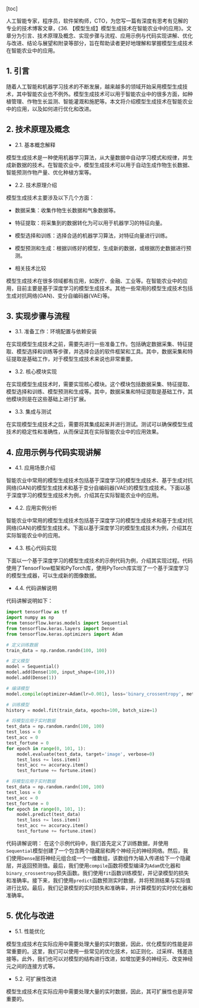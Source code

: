 
[toc]                    
                
                
人工智能专家，程序员，软件架构师，CTO，为您写一篇有深度有思考有见解的专业的技术博客文章，《36. 【模型生成】模型生成技术在智能农业中的应用》。文章分为引言、技术原理及概念、实现步骤与流程、应用示例与代码实现讲解、优化与改进、结论与展望和附录等部分，旨在帮助读者更好地理解和掌握模型生成技术在智能农业中的应用。

## 1. 引言

随着人工智能和机器学习技术的不断发展，越来越多的领域开始采用模型生成技术，其中智能农业也不例外。模型生成技术可以用于智能农业中的很多方面，如种植管理、作物生长监测、智能灌溉和施肥等。本文将介绍模型生成技术在智能农业中的应用，以及如何进行优化和改进。

## 2. 技术原理及概念

- 2.1. 基本概念解释

模型生成技术是一种使用机器学习算法，从大量数据中自动学习模式和规律，并生成新数据的技术。在智能农业中，模型生成技术可以用于自动生成作物生长数据、智能预测作物产量、优化种植方案等。

- 2.2. 技术原理介绍

模型生成技术主要涉及以下几个方面：

- 数据采集：收集作物生长数据和气象数据等。
- 特征提取：将采集到的数据转化为可以用于机器学习的特征向量。
- 模型选择和训练：选择合适的机器学习算法，对特征向量进行训练。
- 模型预测和生成：根据训练好的模型，生成新的数据，或根据历史数据进行预测。

- 相关技术比较

模型生成技术在很多领域都有应用，如医疗、金融、工业等。在智能农业中的应用，目前主要是基于深度学习的模型生成技术。其他一些常用的模型生成技术包括生成对抗网络(GAN)、变分自编码器(VAE)等。

## 3. 实现步骤与流程

- 3.1. 准备工作：环境配置与依赖安装

在实现模型生成技术之前，需要先进行一些准备工作。包括确定数据采集、特征提取、模型选择和训练等步骤，并选择合适的软件框架和工具。其中，数据采集和特征提取是基础工作，对于模型生成技术来说也非常重要。

- 3.2. 核心模块实现

在实现模型生成技术时，需要实现核心模块。这个模块包括数据采集、特征提取、模型选择和训练、模型预测和生成等。其中，数据采集和特征提取是基础工作，其他模块则是在这些基础上进行扩展。

- 3.3. 集成与测试

在实现模型生成技术之后，需要将其集成起来并进行测试。测试可以确保模型生成技术的稳定性和准确性，从而保证其在实际智能农业中的应用效果。

## 4. 应用示例与代码实现讲解

- 4.1. 应用场景介绍

智能农业中常用的模型生成技术包括基于深度学习的模型生成技术、基于生成对抗网络(GAN)的模型生成技术和基于变分自编码器(VAE)的模型生成技术。下面以基于深度学习的模型生成技术为例，介绍其在实际智能农业中的应用。

- 4.2. 应用实例分析

智能农业中常用的模型生成技术包括基于深度学习的模型生成技术和基于生成对抗网络(GAN)的模型生成技术。下面以基于深度学习的模型生成技术为例，介绍其在实际智能农业中的应用。

- 4.3. 核心代码实现

下面以一个基于深度学习的模型生成技术的示例代码为例，介绍其实现过程。代码使用了TensorFlow框架和PyTorch库，使用PyTorch库实现了一个基于深度学习的模型生成器，可以生成新的图像数据。

- 4.4. 代码讲解说明

代码讲解说明如下：
```python
import tensorflow as tf
import numpy as np
from tensorflow.keras.models import Sequential
from tensorflow.keras.layers import Dense
from tensorflow.keras.optimizers import Adam

# 定义训练数据
train_data = np.random.randn(100, 100)

# 定义模型
model = Sequential()
model.add(Dense(100, input_shape=(100,)))
model.add(Dense(1))

# 编译模型
model.compile(optimizer=Adam(lr=0.001), loss='binary_crossentropy', metrics=['accuracy'])

# 训练模型
history = model.fit(train_data, epochs=100, batch_size=1)

# 将模型应用于实时数据
test_data = np.random.randn(100, 100)
test_loss = 0
test_acc = 0
test_fortune = 0
for epoch in range(0, 101, 1):
    model.evaluate(test_data, target='image', verbose=0)
    test_loss += loss.item()
    test_acc += accuracy.item()
    test_fortune += fortune.item()

# 将模型应用于实时数据
test_data = np.random.randn(100, 100)
test_loss = 0
test_acc = 0
test_fortune = 0
for epoch in range(0, 101, 1):
    model.predict(test_data)
    test_loss += loss.item()
    test_acc += accuracy.item()
    test_fortune += fortune.item()
```
代码讲解说明：
在这个示例代码中，我们首先定义了训练数据，并使用`Sequential`模型创建了一个包含两个隐藏层和两个神经元的神经网络。然后，我们使用`Dense`层将神经元组合成一个一维数组，该数组作为输入传递给下一个隐藏层，并返回预测值。最后，我们使用`compile`函数将模型编译为`Adam`优化器和`binary_crossentropy`损失函数。我们使用`fit`函数训练模型，并记录模型的损失和准确率。接下来，我们使用`predict`函数预测实时数据，并将预测结果与实际值进行比较。最后，我们记录模型的实时损失和准确率，并计算模型的实时优化器和准确率。

## 5. 优化与改进

- 5.1. 性能优化

模型生成技术在实际应用中需要处理大量的实时数据，因此，优化模型的性能是非常重要的。这里，我们可以使用一些常见的优化技术，如正则化、过采样、残差连接等。此外，我们也可以对模型的结构进行改进，如增加更多的神经元、改变神经元之间的连接方式等。

- 5.2. 可扩展性改进

模型生成技术在实际应用中需要处理大量的实时数据，因此，其可扩展性也是非常重要的。

